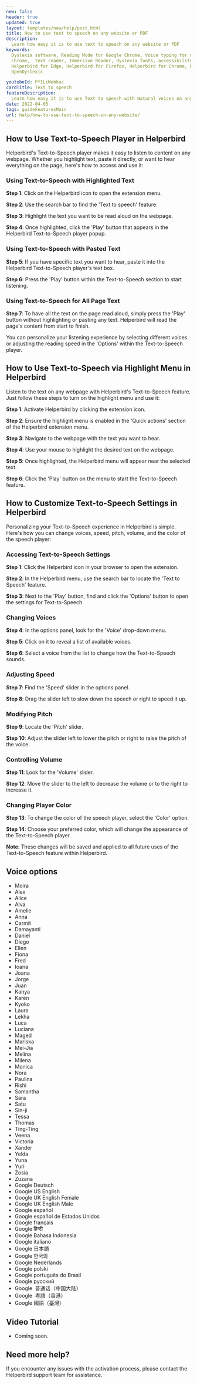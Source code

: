 ```yaml
---
new: false
header: true
updated: true
layout: templates/new/help/post.html
title: How to use text to speech on any website or PDF
description:
  Learn how easy it is to use text to speech on any website or PDF
keywords:
  Dyslexia software, Reading Mode for Google Chrome, Voice typing for chrome, Text to speech for
  chrome,  text reader, Immersive Reader, dyslexia fonts, accessibility software, dyslexia software,
  Helperbird for Edge, Helperbird for Firefox, Helperbird for Chrome, Opendyslexic for Chrome,
  OpenDyslexic

youtubeId: PfILiWebkuc
cardTitle: Text to speech
featureDescription:
  Learn how easy it is to use Text to speech with Natural voices on any website, pdf or app.
date: 2022-04-05
tags: guideFeaturesMain
url: help/how-to-use-text-to-speech-on-any-website/
---
```



## How to Use Text-to-Speech Player in Helperbird

Helperbird's Text-to-Speech player makes it easy to listen to content on any webpage. Whether you highlight text, paste it directly, or want to hear everything on the page, here's how to access and use it:

### Using Text-to-Speech with Highlighted Text

**Step 1**: Click on the Helperbird icon to open the extension menu.

**Step 2**: Use the search bar to find the 'Text to speech' feature.

**Step 3**: Highlight the text you want to be read aloud on the webpage.

**Step 4**: Once highlighted, click the 'Play' button that appears in the Helperbird Text-to-Speech player popup.

### Using Text-to-Speech with Pasted Text

**Step 5**: If you have specific text you want to hear, paste it into the Helperbird Text-to-Speech player's text box.

**Step 6**: Press the 'Play' button within the Text-to-Speech section to start listening.

### Using Text-to-Speech for All Page Text

**Step 7**: To have all the text on the page read aloud, simply press the 'Play' button without highlighting or pasting any text. Helperbird will read the page's content from start to finish.

You can personalize your listening experience by selecting different voices or adjusting the reading speed in the 'Options' within the Text-to-Speech player.



## How to Use Text-to-Speech via Highlight Menu in Helperbird

Listen to the text on any webpage with Helperbird's Text-to-Speech feature. Just follow these steps to turn on the highlight menu and use it:

**Step 1**: Activate Helperbird by clicking the extension icon.

**Step 2**: Ensure the highlight menu is enabled in the 'Quick actions' section of the Helperbird extension menu.

**Step 3**: Navigate to the webpage with the text you want to hear.

**Step 4**: Use your mouse to highlight the desired text on the webpage.

**Step 5**: Once highlighted, the Helperbird menu will appear near the selected text.

**Step 6**: Click the 'Play' button on the menu to start the Text-to-Speech feature.


## How to Customize Text-to-Speech Settings in Helperbird

Personalizing your Text-to-Speech experience in Helperbird is simple. Here's how you can change voices, speed, pitch, volume, and the color of the speech player:

### Accessing Text-to-Speech Settings

**Step 1**: Click the Helperbird icon in your browser to open the extension.

**Step 2**: In the Helperbird menu, use the search bar to locate the 'Text to Speech' feature.

**Step 3**: Next to the 'Play' button, find and click the 'Options' button to open the settings for Text-to-Speech.

### Changing Voices

**Step 4**: In the options panel, look for the 'Voice' drop-down menu.

**Step 5**: Click on it to reveal a list of available voices.

**Step 6**: Select a voice from the list to change how the Text-to-Speech sounds.

### Adjusting Speed

**Step 7**: Find the 'Speed' slider in the options panel.

**Step 8**: Drag the slider left to slow down the speech or right to speed it up.

### Modifying Pitch

**Step 9**: Locate the 'Pitch' slider.

**Step 10**: Adjust the slider left to lower the pitch or right to raise the pitch of the voice.

### Controlling Volume

**Step 11**: Look for the 'Volume' slider.

**Step 12**: Move the slider to the left to decrease the volume or to the right to increase it.

### Changing Player Color

**Step 13**: To change the color of the speech player, select the 'Color' option.

**Step 14**: Choose your preferred color, which will change the appearance of the Text-to-Speech player.

**Note**: These changes will be saved and applied to all future uses of the Text-to-Speech feature within Helperbird.

## Voice options

- Moira
- Alex
- Alice
- Alva
- Amelie
- Anna
- Carmit
- Damayanti
- Daniel
- Diego
- Ellen
- Fiona
- Fred
- Ioana
- Joana
- Jorge
- Juan
- Kanya
- Karen
- Kyoko
- Laura
- Lekha
- Luca
- Luciana
- Maged
- Mariska
- Mei-Jia
- Melina
- Milena
- Monica
- Nora
- Paulina
- Rishi
- Samantha
- Sara
- Satu
- Sin-ji
- Tessa
- Thomas
- Ting-Ting
- Veena
- Victoria
- Xander
- Yelda
- Yuna
- Yuri
- Zosia
- Zuzana
- Google Deutsch
- Google US English
- Google UK English Female
- Google UK English Male
- Google español
- Google español de Estados Unidos
- Google français
- Google हिन्दी
- Google Bahasa Indonesia
- Google italiano
- Google 日本語
- Google 한국의
- Google Nederlands
- Google polski
- Google português do Brasil
- Google русский
- Google  普通话（中国大陆）
- Google  粤語（香港）
- Google 國語（臺灣)



## Video Tutorial

- Coming soon.



## Need more help?

If you encounter any issues with the activation process, please contact the Helperbird support team for assistance.

